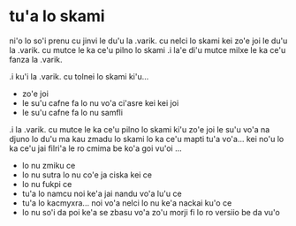 # tu'a lo skami
ni'o lo so'i prenu cu jinvi le du'u la .varik. cu nelci lo skami kei zo'e joi le du'u la .varik. cu mutce le ka ce'u pilno lo skami  .i la'e di'u mutce milxe le ka ce'u fanza la .varik.

.i ku'i la .varik. cu tolnei lo skami ki'u...

* zo'e joi
* le su'u cafne fa lo nu vo'a ci'asre kei kei joi
* le su'u cafne fa lo nu samfli

.i la .varik. cu mutce le ka ce'u pilno lo skami ki'u zo'e joi le su'u vo'a na djuno lo du'u ma kau zmadu lo skami lo ka ce'u mapti tu'a vo'a... kei no'u lo ka ce'u jai filri'a le ro cmima be ko'a goi vu'oi ...

* lo nu zmiku ce
* lo nu sutra lo nu co'e ja ciska kei ce
* lo nu fukpi ce
* tu'a lo namcu noi ke'a jai nandu vo'a lu'u ce
* tu'a lo kacmyxra... noi vo'a nelci lo nu ke'a nackai ku'o ce
* lo nu so'i da poi ke'a se zbasu vo'a zo'u morji fi lo ro versiio be da vu'o
